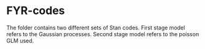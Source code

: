 # FYR-codes
The folder contains two different sets of Stan codes. 
First  stage model refers to the Gaussian processes. 
Second stage model refers to the poisson GLM used.
